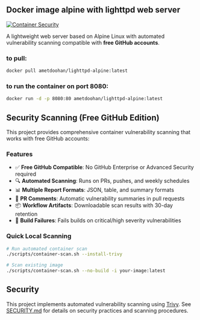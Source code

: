 ## Docker image alpine with lighttpd web server

[![Container Security](https://github.com/ametdoohan/lighttpd-alpine-docker/actions/workflows/container-scan-free.yml/badge.svg)](https://github.com/ametdoohan/lighttpd-alpine-docker/actions/workflows/container-scan-free.yml)

A lightweight web server based on Alpine Linux with automated vulnerability scanning compatible with **free GitHub accounts**.

### to pull:

```bash
docker pull ametdoohan/lighttpd-alpine:latest
```

### to run the container on port 8080:

```bash
docker run -d -p 8080:80 ametdoohan/lighttpd-alpine:latest
```

## Security Scanning (Free GitHub Edition)

This project provides comprehensive container vulnerability scanning that works with free GitHub accounts:

### Features
- ✅ **Free GitHub Compatible**: No GitHub Enterprise or Advanced Security required  
- 🔍 **Automated Scanning**: Runs on PRs, pushes, and weekly schedules
- 📊 **Multiple Report Formats**: JSON, table, and summary formats
- 💬 **PR Comments**: Automatic vulnerability summaries in pull requests
- 📦 **Workflow Artifacts**: Downloadable scan results with 30-day retention
- 🚨 **Build Failures**: Fails builds on critical/high severity vulnerabilities

### Quick Local Scanning

```bash
# Run automated container scan
./scripts/container-scan.sh --install-trivy

# Scan existing image
./scripts/container-scan.sh --no-build -i your-image:latest
```

## Security

This project implements automated vulnerability scanning using [Trivy](https://trivy.dev/). See [SECURITY.md](SECURITY.md) for details on security practices and scanning procedures.
